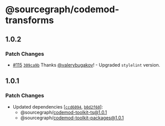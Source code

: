 # @sourcegraph/codemod-transforms

## 1.0.2

### Patch Changes

-   [#115](https://github.com/sourcegraph/codemod/pull/115) [`309ca9b`](https://github.com/sourcegraph/codemod/commit/309ca9bfede3296e2813fa460c157bca3d0fcc1e) Thanks [@valerybugakov](https://github.com/valerybugakov)! - Upgraded `stylelint` version.

## 1.0.1

### Patch Changes

-   Updated dependencies [[`ccd6094`](https://github.com/sourcegraph/codemod/commit/ccd609477067f3f4ab26dc7065d125dd6e06c6c6), [`b0d2f60`](https://github.com/sourcegraph/codemod/commit/b0d2f60f048356bd25e1618ea75a851a793795c8)]:
    -   @sourcegraph/codemod-toolkit-ts@1.0.1
    -   @sourcegraph/codemod-toolkit-packages@1.0.1
